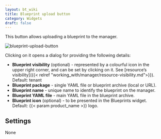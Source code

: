 ```yaml
---
layout: bt_wiki
title: Blueprint upload button
category: Widgets
draft: false
---
```

This button allows uploading a blueprint to the manager.

![blueprint-upload-button]( /images/ui/widgets/blueprint-upload-button.png )

Clicking on it opens a dialog for providing the following details:

* **Blueprint visibility** (optional) - represented by a colourful icon in the upper right corner, and can be set by clicking on it. See [resource’s visibility]({{< relref "working_with/manager/resource-visibility.md">}}). Default: tenant
* **Blueprint package** - single YAML file or blueprint archive (local or URL).
* **Blueprint name** - unique name to identify the blueprint on the manager.
* **Blueprint YAML file** - main YAML file in the blueprint archive.
* **Blueprint icon** (optional) - to be presented in the Blueprints widget. Default: {{< param product_name >}} logo.


## Settings

None
